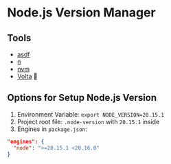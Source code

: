 # Node.js Version Manager

## Tools

- [asdf](/asdf/nodejs.md)
- [n](/n.md)
- [nvm](/nvm.md)
- [Volta](/volta.md) 🌟

## Options for Setup Node.js Version

1. Environment Variable: `export NODE_VERSION=20.15.1`
2. Project root file: `.node-version` with `20.15.1` inside
3. Engines in `package.json`:

```json
"engines": {
  "node": ">=20.15.1 <20.16.0"
}
```
